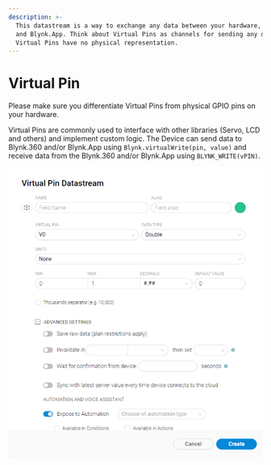 ```yaml
---
description: >-
  This datastream is a way to exchange any data between your hardware, Blynk.360
  and Blynk.App. Think about Virtual Pins as channels for sending any data.
  Virtual Pins have no physical representation.
---
```


# Virtual Pin

Please make sure you differentiate Virtual Pins from physical GPIO pins on your hardware. 

Virtual Pins are commonly used to interface with other libraries \(Servo, LCD and others\) and implement custom logic. The Device can send data to Blynk.360 and/or Blynk.App using `Blynk.virtualWrite(pin, value)` and receive data from the Blynk.360 and/or Blynk.App using `BLYNK_WRITE(vPIN)`. 

![](../../../../.gitbook/assets/vpin_ds.png)

